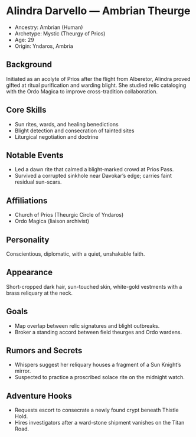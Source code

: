 # Alindra Darvello — Ambrian Theurge

- Ancestry: Ambrian (Human)
- Archetype: Mystic (Theurgy of Prios)
- Age: 29
- Origin: Yndaros, Ambria

## Background
Initiated as an acolyte of Prios after the flight from Alberetor, Alindra proved gifted at ritual purification and warding blight. She studied relic cataloging with the Ordo Magica to improve cross-tradition collaboration.

## Core Skills
- Sun rites, wards, and healing benedictions
- Blight detection and consecration of tainted sites
- Liturgical negotiation and doctrine

## Notable Events
- Led a dawn rite that calmed a blight-marked crowd at Prios Pass.
- Survived a corrupted sinkhole near Davokar’s edge; carries faint residual sun-scars.

## Affiliations
- Church of Prios (Theurgic Circle of Yndaros)
- Ordo Magica (liaison archivist)

## Personality
Conscientious, diplomatic, with a quiet, unshakable faith.

## Appearance
Short-cropped dark hair, sun-touched skin, white-gold vestments with a brass reliquary at the neck.

## Goals
- Map overlap between relic signatures and blight outbreaks.
- Broker a standing accord between field theurges and Ordo wardens.

## Rumors and Secrets
- Whispers suggest her reliquary houses a fragment of a Sun Knight’s mirror.
- Suspected to practice a proscribed solace rite on the midnight watch.

## Adventure Hooks
- Requests escort to consecrate a newly found crypt beneath Thistle Hold.
- Hires investigators after a ward-stone shipment vanishes on the Titan Road.

